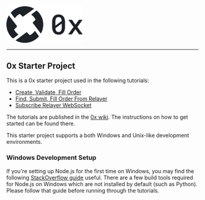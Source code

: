<img src="https://github.com/0xProject/branding/blob/master/0x_Black_CMYK.png" width="200px" >

---

## 0x Starter Project

This is a 0x starter project used in the following tutorials:

*   [Create, Validate, Fill Order](https://0xproject.com/wiki#Create,-Validate,-Fill-Order)
*   [Find, Submit, Fill Order From Relayer](https://0xproject.com/wiki#Find,-Submit,-Fill-Order-From-Relayer)
*   [Subscribe Relayer WebSocket](https://0xproject.com/wiki#Subscribe-Relayer-WebSocket)

The tutorials are published in the [0x wiki](https://0xproject.com/wiki). The instructions on how to get started can be found there.


This starter project supports a both Windows and Unix-like development environments.

### Windows Development Setup

If you're setting up Node.js for the first time on Windows, you may find the following [StackOverflow guide](https://stackoverflow.com/questions/15126050/running-python-on-windows-for-node-js-dependencies/39648550#39648550) useful. There are a few build tools required for Node.js on Windows which are not installed by default (such as Python). Please follow that guide before running through the tutorials.


